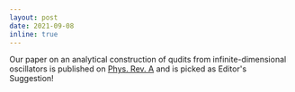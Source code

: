 ```yaml
---
layout: post
date: 2021-09-08
inline: true
---
```


Our paper on an analytical construction of qudits from infinite-dimensional oscillators is published on [Phys. Rev. A](https://journals.aps.org/pra/abstract/10.1103/PhysRevA.104.032605) and is picked as Editor's Suggestion!
